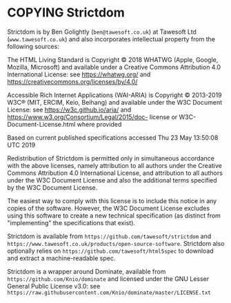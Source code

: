 COPYING Strictdom
================================================================================

Strictdom is by Ben Golightly (`ben@tawesoft.co.uk`) at Tawesoft Ltd
(`www.tawesoft.co.uk`) and also incorporates intellectual property from the
following sources:

The HTML Living Standard is Copyright © 2018 WHATWG (Apple, Google, Mozilla,
Microsoft) and available under a Creative Commons Attribution 4.0
International License: see https://whatwg.org/ and
https://creativecommons.org/licenses/by/4.0/

Accessible Rich Internet Applications (WAI-ARIA) is Copyright © 2013-2019 W3C®
(MIT, ERCIM, Keio, Beihang) and available under the W3C Document License: see
https://w3c.github.io/aria/ and https://www.w3.org/Consortium/Legal/2015/doc-
license or W3C-Document-License.html where provided

Based on current published specifications accessed Thu 23 May 13:50:08 UTC
2019

Redistribution of Strictdom is permitted only in simultaneous accordance with
the above licenses, namely attribution to all authors under the Creative
Commons Attribution 4.0 International License, and attribution to all authors
under the W3C Document License and also the additional terms specified by the
W3C Document License.

The easiest way to comply with this license is to include this notice in any
copies of the software. However, the W3C Document License excludes using this
software to create a new technical specification (as distinct from
"implementing" the specifications that exist).

Strictdom is available from `https://github.com/tawesoft/strictdom` and
`https://www.tawesoft.co.uk/products/open-source-software`. Strictdom also
optionally relies on `https://github.com/tawesoft/html5spec` to download and
extract a machine-readable spec.

Strictdom is a wrapper around Dominate, available from
`https://github.com/Knio/dominate` and licensed under the
GNU Lesser General Public License v3.0: see
`https://raw.githubusercontent.com/Knio/dominate/master/LICENSE.txt`
